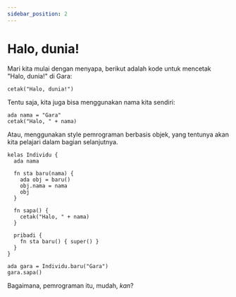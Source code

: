```yaml
---
sidebar_position: 2
---
```


# Halo, dunia!

Mari kita mulai dengan menyapa, berikut adalah kode untuk mencetak "Halo, dunia!" di Gara:

```gara title="Halo dunia"
cetak("Halo, dunia!")
```

Tentu saja, kita juga bisa menggunakan nama kita sendiri:

```gara title="Halo dengan nama"
ada nama = "Gara"
cetak("Halo, " + nama)
```

Atau, menggunakan style pemrograman berbasis objek, yang tentunya akan kita pelajari dalam bagian selanjutnya.

```gara title="Halo berbasis objek"
kelas Individu {
  ada nama

  fn sta baru(nama) {
    ada obj = baru()
    obj.nama = nama
    obj
  }

  fn sapa() {
    cetak("Halo, " + nama)
  }

  pribadi {
    fn sta baru() { super() }
  }
}

ada gara = Individu.baru("Gara")
gara.sapa()
```

Bagaimana, pemrograman itu, mudah, _kan_?
